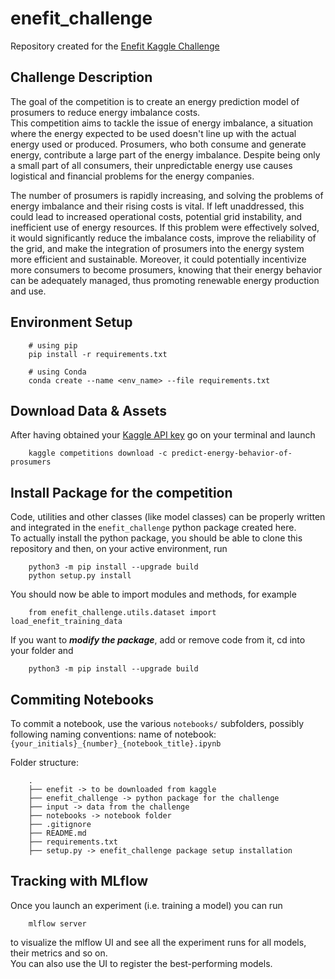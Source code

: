 # enefit_challenge
Repository created for the [Enefit Kaggle Challenge](https://www.kaggle.com/competitions/predict-energy-behavior-of-prosumers/code)

## Challenge Description
The goal of the competition is to create an energy prediction model of prosumers to reduce energy imbalance costs.  
This competition aims to tackle the issue of energy imbalance, a situation where the energy expected to be used doesn't line up with the actual energy used or produced. Prosumers, who both consume and generate energy, contribute a large part of the energy imbalance. Despite being only a small part of all consumers, their unpredictable energy use causes logistical and financial problems for the energy companies.  

The number of prosumers is rapidly increasing, and solving the problems of energy imbalance and their rising costs is vital. If left unaddressed, this could lead to increased operational costs, potential grid instability, and inefficient use of energy resources. If this problem were effectively solved, it would significantly reduce the imbalance costs, improve the reliability of the grid, and make the integration of prosumers into the energy system more efficient and sustainable. Moreover, it could potentially incentivize more consumers to become prosumers, knowing that their energy behavior can be adequately managed, thus promoting renewable energy production and use.  

## Environment Setup
```
    # using pip
    pip install -r requirements.txt

    # using Conda
    conda create --name <env_name> --file requirements.txt
```

## Download Data & Assets
After having obtained your [Kaggle API key](https://github.com/Kaggle/kaggle-api) go on your terminal and launch
```
    kaggle competitions download -c predict-energy-behavior-of-prosumers
```

## Install Package for the competition
Code, utilities and other classes (like model classes) can be properly written and integrated in the `enefit_challenge` python package created here.  
To actually install the python package, you should be able to clone this repository and then, on your active environment, run 
```
    python3 -m pip install --upgrade build
    python setup.py install
```
You should now be able to import modules and methods, for example
```
    from enefit_challenge.utils.dataset import load_enefit_training_data
```  

If you want to ***modify the package***, add or remove code from it, cd into your folder and 
```
    python3 -m pip install --upgrade build
```

## Commiting Notebooks
To commit a notebook, use the various `notebooks/` subfolders, possibly following naming conventions: 
name of notebook: `{your_initials}_{number}_{notebook_title}.ipynb`

Folder structure:
```
    .
    ├── enefit -> to be downloaded from kaggle
    ├── enefit_challenge -> python package for the challenge
    ├── input -> data from the challenge
    ├── notebooks -> notebook folder
    ├── .gitignore
    ├── README.md
    ├── requirements.txt
    ├── setup.py -> enefit_challenge package setup installation
```

## Tracking with MLflow
Once you launch an experiment (i.e. training a model) you can run 
```
    mlflow server
```
to visualize the mlflow UI and see all the experiment runs for all models, their metrics and so on.  
You can also use the UI to register the best-performing models.